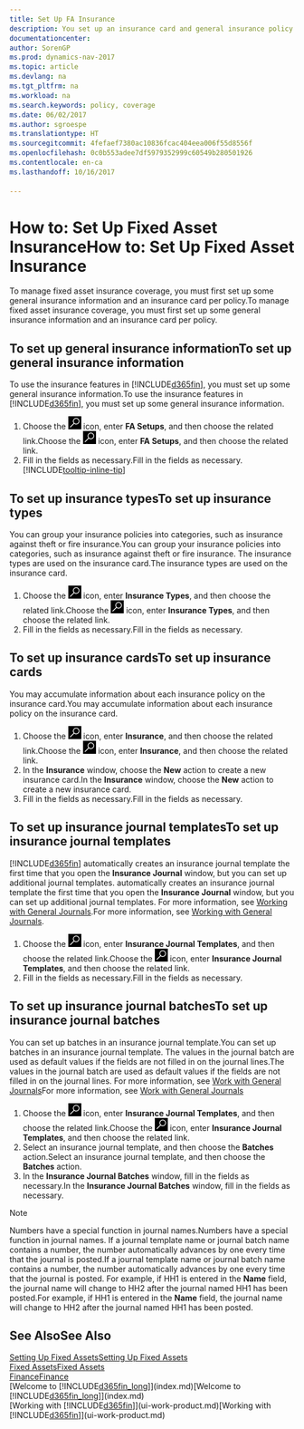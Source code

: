 ```yaml
---
title: Set Up FA Insurance
description: You set up an insurance card and general insurance policy information to manage fixed asset insurance coverage.
documentationcenter: 
author: SorenGP
ms.prod: dynamics-nav-2017
ms.topic: article
ms.devlang: na
ms.tgt_pltfrm: na
ms.workload: na
ms.search.keywords: policy, coverage
ms.date: 06/02/2017
ms.author: sgroespe
ms.translationtype: HT
ms.sourcegitcommit: 4fefaef7380ac10836fcac404eea006f55d8556f
ms.openlocfilehash: 0c0b553adee7df5979352999c60549b280501926
ms.contentlocale: en-ca
ms.lasthandoff: 10/16/2017

---
```

# <a name="how-to-set-up-fixed-asset-insurance"></a><span data-ttu-id="3413b-103">How to: Set Up Fixed Asset Insurance</span><span class="sxs-lookup"><span data-stu-id="3413b-103">How to: Set Up Fixed Asset Insurance</span></span>
<span data-ttu-id="3413b-104">To manage fixed asset insurance coverage, you must first set up some general insurance information and an insurance card per policy.</span><span class="sxs-lookup"><span data-stu-id="3413b-104">To manage fixed asset insurance coverage, you must first set up some general insurance information and an insurance card per policy.</span></span>

## <a name="to-set-up-general-insurance-information"></a><span data-ttu-id="3413b-105">To set up general insurance information</span><span class="sxs-lookup"><span data-stu-id="3413b-105">To set up general insurance information</span></span>
<span data-ttu-id="3413b-106">To use the insurance features in [!INCLUDE[d365fin](includes/d365fin_md.md)], you must set up some general insurance information.</span><span class="sxs-lookup"><span data-stu-id="3413b-106">To use the insurance features in [!INCLUDE[d365fin](includes/d365fin_md.md)], you must set up some general insurance information.</span></span>  

1. <span data-ttu-id="3413b-107">Choose the ![Search for Page or Report](media/ui-search/search_small.png "Search for Page or Report icon") icon, enter **FA Setups**, and then choose the related link.</span><span class="sxs-lookup"><span data-stu-id="3413b-107">Choose the ![Search for Page or Report](media/ui-search/search_small.png "Search for Page or Report icon") icon, enter **FA Setups**, and then choose the related link.</span></span>  
2. <span data-ttu-id="3413b-108">Fill in the fields as necessary.</span><span class="sxs-lookup"><span data-stu-id="3413b-108">Fill in the fields as necessary.</span></span> [!INCLUDE[tooltip-inline-tip](includes/tooltip-inline-tip_md.md)]  

## <a name="to-set-up-insurance-types"></a><span data-ttu-id="3413b-109">To set up insurance types</span><span class="sxs-lookup"><span data-stu-id="3413b-109">To set up insurance types</span></span>
<span data-ttu-id="3413b-110">You can group your insurance policies into categories, such as insurance against theft or fire insurance.</span><span class="sxs-lookup"><span data-stu-id="3413b-110">You can group your insurance policies into categories, such as insurance against theft or fire insurance.</span></span> <span data-ttu-id="3413b-111">The insurance types are used on the insurance card.</span><span class="sxs-lookup"><span data-stu-id="3413b-111">The insurance types are used on the insurance card.</span></span>

1. <span data-ttu-id="3413b-112">Choose the ![Search for Page or Report](media/ui-search/search_small.png "Search for Page or Report icon") icon, enter **Insurance Types**, and then choose the related link.</span><span class="sxs-lookup"><span data-stu-id="3413b-112">Choose the ![Search for Page or Report](media/ui-search/search_small.png "Search for Page or Report icon") icon, enter **Insurance Types**, and then choose the related link.</span></span>  
2. <span data-ttu-id="3413b-113">Fill in the fields as necessary.</span><span class="sxs-lookup"><span data-stu-id="3413b-113">Fill in the fields as necessary.</span></span>

## <a name="to-set-up-insurance-cards"></a><span data-ttu-id="3413b-114">To set up insurance cards</span><span class="sxs-lookup"><span data-stu-id="3413b-114">To set up insurance cards</span></span>
<span data-ttu-id="3413b-115">You may accumulate information about each insurance policy on the insurance card.</span><span class="sxs-lookup"><span data-stu-id="3413b-115">You may accumulate information about each insurance policy on the insurance card.</span></span>  

1. <span data-ttu-id="3413b-116">Choose the ![Search for Page or Report](media/ui-search/search_small.png "Search for Page or Report icon") icon, enter **Insurance**, and then choose the related link.</span><span class="sxs-lookup"><span data-stu-id="3413b-116">Choose the ![Search for Page or Report](media/ui-search/search_small.png "Search for Page or Report icon") icon, enter **Insurance**, and then choose the related link.</span></span>  
2. <span data-ttu-id="3413b-117">In the **Insurance** window, choose the **New** action to create a  new insurance card.</span><span class="sxs-lookup"><span data-stu-id="3413b-117">In the **Insurance** window, choose the **New** action to create a  new insurance card.</span></span>  
3. <span data-ttu-id="3413b-118">Fill in the fields as necessary.</span><span class="sxs-lookup"><span data-stu-id="3413b-118">Fill in the fields as necessary.</span></span>

## <a name="to-set-up-insurance-journal-templates"></a><span data-ttu-id="3413b-119">To set up insurance journal templates</span><span class="sxs-lookup"><span data-stu-id="3413b-119">To set up insurance journal templates</span></span>
[!INCLUDE[d365fin](includes/d365fin_md.md)]<span data-ttu-id="3413b-120"> automatically creates an insurance journal template the first time that you open the **Insurance Journal** window, but you can set up additional journal templates.</span><span class="sxs-lookup"><span data-stu-id="3413b-120"> automatically creates an insurance journal template the first time that you open the **Insurance Journal** window, but you can set up additional journal templates.</span></span> <span data-ttu-id="3413b-121">For more information, see [Working with General Journals](ui-work-general-journals.md).</span><span class="sxs-lookup"><span data-stu-id="3413b-121">For more information, see [Working with General Journals](ui-work-general-journals.md).</span></span>  

1. <span data-ttu-id="3413b-122">Choose the ![Search for Page or Report](media/ui-search/search_small.png "Search for Page or Report icon") icon, enter **Insurance Journal Templates**, and then choose the related link.</span><span class="sxs-lookup"><span data-stu-id="3413b-122">Choose the ![Search for Page or Report](media/ui-search/search_small.png "Search for Page or Report icon") icon, enter **Insurance Journal Templates**, and then choose the related link.</span></span>  
2. <span data-ttu-id="3413b-123">Fill in the fields as necessary.</span><span class="sxs-lookup"><span data-stu-id="3413b-123">Fill in the fields as necessary.</span></span>

## <a name="to-set-up-insurance-journal-batches"></a><span data-ttu-id="3413b-124">To set up insurance journal batches</span><span class="sxs-lookup"><span data-stu-id="3413b-124">To set up insurance journal batches</span></span>
<span data-ttu-id="3413b-125">You can set up batches in an insurance journal template.</span><span class="sxs-lookup"><span data-stu-id="3413b-125">You can set up batches in an insurance journal template.</span></span> <span data-ttu-id="3413b-126">The values in the journal batch are used as default values if the fields are not filled in on the journal lines.</span><span class="sxs-lookup"><span data-stu-id="3413b-126">The values in the journal batch are used as default values if the fields are not filled in on the journal lines.</span></span> <span data-ttu-id="3413b-127">For more information, see [Work with General Journals](ui-work-general-journals.md)</span><span class="sxs-lookup"><span data-stu-id="3413b-127">For more information, see [Work with General Journals](ui-work-general-journals.md)</span></span>  

1. <span data-ttu-id="3413b-128">Choose the ![Search for Page or Report](media/ui-search/search_small.png "Search for Page or Report icon") icon, enter **Insurance Journal Templates**, and then choose the related link.</span><span class="sxs-lookup"><span data-stu-id="3413b-128">Choose the ![Search for Page or Report](media/ui-search/search_small.png "Search for Page or Report icon") icon, enter **Insurance Journal Templates**, and then choose the related link.</span></span>  
2. <span data-ttu-id="3413b-129">Select an insurance journal template, and then choose the **Batches** action.</span><span class="sxs-lookup"><span data-stu-id="3413b-129">Select an insurance journal template, and then choose the **Batches** action.</span></span>
3. <span data-ttu-id="3413b-130">In the **Insurance Journal Batches** window, fill in the fields as necessary.</span><span class="sxs-lookup"><span data-stu-id="3413b-130">In the **Insurance Journal Batches** window, fill in the fields as necessary.</span></span>

> [!NOTE]  
>   <span data-ttu-id="3413b-131">Numbers have a special function in journal names.</span><span class="sxs-lookup"><span data-stu-id="3413b-131">Numbers have a special function in journal names.</span></span> <span data-ttu-id="3413b-132">If a journal template name or journal batch name contains a number, the number automatically advances by one every time that the journal is posted.</span><span class="sxs-lookup"><span data-stu-id="3413b-132">If a journal template name or journal batch name contains a number, the number automatically advances by one every time that the journal is posted.</span></span> <span data-ttu-id="3413b-133">For example, if HH1 is entered in the **Name** field, the journal name will change to HH2 after the journal named HH1 has been posted.</span><span class="sxs-lookup"><span data-stu-id="3413b-133">For example, if HH1 is entered in the **Name** field, the journal name will change to HH2 after the journal named HH1 has been posted.</span></span>

## <a name="see-also"></a><span data-ttu-id="3413b-134">See Also</span><span class="sxs-lookup"><span data-stu-id="3413b-134">See Also</span></span>
[<span data-ttu-id="3413b-135">Setting Up Fixed Assets</span><span class="sxs-lookup"><span data-stu-id="3413b-135">Setting Up Fixed Assets</span></span>](fa-setup.md)  
[<span data-ttu-id="3413b-136">Fixed Assets</span><span class="sxs-lookup"><span data-stu-id="3413b-136">Fixed Assets</span></span>](fa-manage.md)  
[<span data-ttu-id="3413b-137">Finance</span><span class="sxs-lookup"><span data-stu-id="3413b-137">Finance</span></span>](finance.md)  
<span data-ttu-id="3413b-138">[Welcome to [!INCLUDE[d365fin_long](includes/d365fin_long_md.md)]](index.md)</span><span class="sxs-lookup"><span data-stu-id="3413b-138">[Welcome to [!INCLUDE[d365fin_long](includes/d365fin_long_md.md)]](index.md)</span></span>  
<span data-ttu-id="3413b-139">[Working with [!INCLUDE[d365fin](includes/d365fin_md.md)]](ui-work-product.md)</span><span class="sxs-lookup"><span data-stu-id="3413b-139">[Working with [!INCLUDE[d365fin](includes/d365fin_md.md)]](ui-work-product.md)</span></span>

